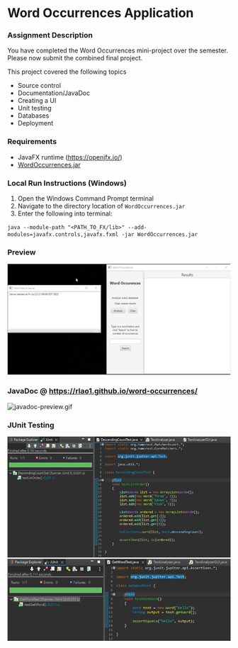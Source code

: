 # Word Occurrences Application

### Assignment Description
You have completed the Word Occurrences mini-project over the semester.  Please now submit the combined final project.

This project covered the following topics

+ Source control
+ Documentation/JavaDoc
+ Creating a UI
+ Unit testing
+ Databases
+ Deployment

### Requirements
- JavaFX runtime (https://openjfx.io/) <br>
- [WordOccurrences.jar](https://github.com/rlao1/word-occurrences/blob/main/WordOccurrences.jar?raw=true)

### Local Run Instructions (Windows)
1. Open the Windows Command Prompt terminal
2. Navigate to the directory location of `WordOccurrences.jar`
3. Enter the following into terminal:
```
java --module-path "<PATH_TO_FX/lib>" --add-modules=javafx.controls,javafx.fxml -jar WordOccurrences.jar
```

### Preview
![app-demo.gif](screenshot/app-demo.gif)

### JavaDoc @ https://rlao1.github.io/word-occurrences/
![javadoc-preview.gif](screenshot/javadoc-preview.gif)


### JUnit Testing
![JUnit-DescendingCountTest.png](screenshot/JUnit-DescendingCountTest.png) ![JUnit-GetWordTest.png](screenshot/JUnit-GetWordTest.png)
